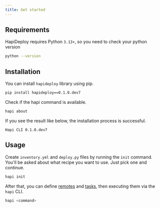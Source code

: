 ```yaml
---
title: Get started
---
```


## Requirements

HapiDeploy requires Python `3.13+`, so you need to check your python version

```bash
python --version
```

## Installation

You can install `hapideploy` library using pip.

```bash
pip install hapideploy==0.1.0.dev7
```

Check if the hapi command is available.

```bash
hapi about
```

If you see the result like below, the installation process is successful.

```plain
Hapi CLI 0.1.0.dev7
```

## Usage

Create `inventory.yml` and `deploy.py` files by running the `init` command. You'll be asked about what recipe you want to use. Just pick one and continue.

```bash
hapi init
```

After that, you can define [remotes](./remotes.md) and [tasks](./tasks.md), then executing them via the `hapi` CLI.

```bash
hapi <command>
```
